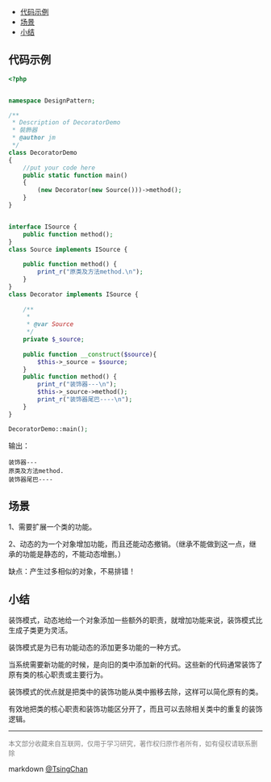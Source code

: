 
<!-- TOC -->

- [代码示例](#代码示例)
- [场景](#场景)
- [小结](#小结)

<!-- /TOC -->

## 代码示例

```php
<?php


namespace DesignPattern;

/**
 * Description of DecoratorDemo
 * 裝飾器
 * @author jm
 */
class DecoratorDemo
{
    //put your code here
    public static function main()
    {
        (new Decorator(new Source()))->method();
    }
}


interface ISource {  
    public function method();  
}  
class Source implements ISource {  
  
    public function method() {  
        print_r("原类及方法method.\n");  
    }  
}
class Decorator implements ISource {  
  
    /**
     *
     * @var Source 
     */
    private $_source;  
      
    public function __construct($source){  
        $this->_source = $source;
    }  
    public function method() {  
        print_r("装饰器---\n");  
        $this->_source->method();
        print_r("装饰器尾巴----\n");  
    }  
}

DecoratorDemo::main();

```
输出：

```
装饰器---
原类及方法method.
装饰器尾巴----
```

## 场景

1、需要扩展一个类的功能。

2、动态的为一个对象增加功能，而且还能动态撤销。（继承不能做到这一点，继承的功能是静态的，不能动态增删。）

缺点：产生过多相似的对象，不易排错！

## 小结

装饰模式，动态地给一个对象添加一些额外的职责，就增加功能来说，装饰模式比生成子类更为灵活。

装饰模式是为已有功能动态的添加更多功能的一种方式。

当系统需要新功能的时候，是向旧的类中添加新的代码。这些新的代码通常装饰了原有类的核心职责或主要行为。


装饰模式的优点就是把类中的装饰功能从类中搬移去除，这样可以简化原有的类。

有效地把类的核心职责和装饰功能区分开了，而且可以去除相关类中的重复的装饰逻辑。

----
<font size=2 color='grey'>本文部分收藏来自互联网，仅用于学习研究，著作权归原作者所有，如有侵权请联系删除</font>

markdown [@TsingChan](http://www.9ong.com/) 